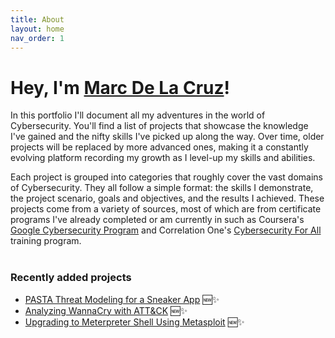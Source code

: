 ```yaml
---
title: About
layout: home
nav_order: 1
---
```


# Hey, I'm <a href="https://www.linkedin.com/in/marcdlc/" target="_blank">Marc De La Cruz</a>!
 In this portfolio I'll document all my adventures in the world of Cybersecurity. You'll find a list of projects that showcase the knowledge I've gained and the nifty skills I've picked up along the way. Over time, older projects will be replaced by more advanced ones, making it a constantly evolving platform recording my growth as I level-up my skills and abilities.

Each project is grouped into categories that roughly cover the vast domains of Cybersecurity. They all follow a simple format: the skills I demonstrate, the project scenario, goals and objectives, and the results I achieved. These projects come from a variety of sources, most of which are from certificate programs I've already completed or am currently in such as Coursera's <a href="https://www.credly.com/badges/2dd1e480-11bc-4096-ad6f-8760fb1b0fb4/public_url" target="_blank">Google Cybersecurity Program</a> and Correlation One's <a href="https://www.correlation-one.com/cybersecurity" target="_blank">Cybersecurity For All</a> training program. 
<br>
<br>

### Recently added projects 
- [PASTA Threat Modeling for a Sneaker App](/pasta_shoeapp) 🆕✨
- [Analyzing WannaCry with ATT&CK](/wannacry) 🆕✨
- [Upgrading to Meterpreter Shell Using Metasploit](/metasploit1) 🆕✨
